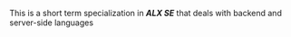 This is a short term specialization in ***ALX SE*** that deals with backend and server-side languages
